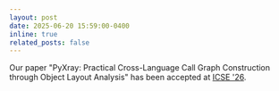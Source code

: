 ```yaml
---
layout: post
date: 2025-06-20 15:59:00-0400
inline: true
related_posts: false
---
```


Our paper "PyXray: Practical Cross-Language Call Graph Construction through Object Layout Analysis"
has been accepted at [ICSE '26](https://conf.researchr.org/track/icse-2026/icse-2026-research-track).
